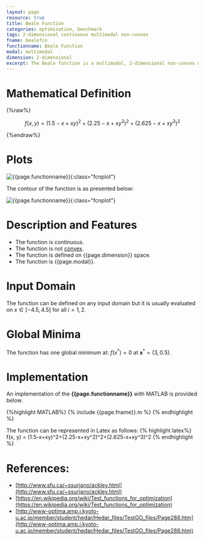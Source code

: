 ```yaml
---
layout: page
resource: true
title: Beale Function
categories: optimization, benchmark
tags: 2-dimensional continuous multimodal non-convex
fname: bealefcn
functionname: Beale Function
modal: multimodal
dimension: 2-dimensional
excerpt: The Beale function is a multimodal, 2-dimensional non-convex mathematical function widely used for testing optimization algorithms
---
```


# Mathematical Definition

{%raw%}

$$f(x, y) = (1.5-x+xy)^2+(2.25-x+xy^2)^2+(2.625-x+xy^3)^2$$

{%endraw%}

# Plots
![{{page.functionname}}]({{site.baseurl}}/doc/plots/{{page.fname}}.png){:class="fcnplot"}

The contour of the function is as presented below:

![{{page.functionname}}]({{site.baseurl}}/doc/plots/{{page.fname}}_contour.png){:class="fcnplot"}

# Description and Features
* The function is continuous.
* The function is not [convex](https://en.wikipedia.org/wiki/Convex_function).
* The function is defined on {{page.dimension}} space. 
* The function is {{page.modal}}.

# Input Domain
The function can be defined on any input domain but it is usually evaluated on $x \in [-4.5, 4.5]$ for all $i = 1, 2$.

# Global Minima
The function has one global minimum at: $f(x^*)=0$ at $\textbf{x}^{\ast} = (3, 0.5)$.

# Implementation
An implementation of the **{{page.functionname}}** with MATLAB is provided below. 

{%highlight MATLAB%}
{% include {{page.fname}}.m %}
{% endhighlight %}

The function can be represented in Latex as follows:
{% highlight latex%}
f(x, y) = (1.5-x+xy)^2+(2.25-x+xy^2)^2+(2.625-x+xy^3)^2
{% endhighlight %}

# References:
* [http://www.sfu.ca/~ssurjano/ackley.html](http://www.sfu.ca/~ssurjano/ackley.html)
* [https://en.wikipedia.org/wiki/Test_functions_for_optimization](https://en.wikipedia.org/wiki/Test_functions_for_optimization)
* [http://www-optima.amp.i.kyoto-u.ac.jp/member/student/hedar/Hedar_files/TestGO_files/Page288.htm](http://www-optima.amp.i.kyoto-u.ac.jp/member/student/hedar/Hedar_files/TestGO_files/Page288.htm)
